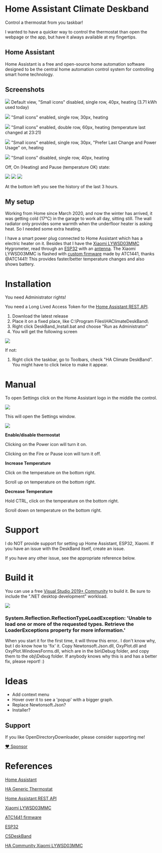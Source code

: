 # Home Assistant Climate Deskband

Control a thermostat from you taskbar!

I wanted to have a quicker way to control the thermostat than open the webpage or the app, but have it always available at my fingertips.

## Home Assistant

Home Assistant is a free and open-source home automation software designed to be the central home automation control system for controlling smart home technology.

## Screenshots

![](https://user-images.githubusercontent.com/5886900/103490238-beac2100-4e1a-11eb-8e70-4fa4021974b4.png) Default view, "Small icons" disabled, single row, 40px, heating (3.71 kWh used today)

![](https://user-images.githubusercontent.com/5886900/103490258-e56a5780-4e1a-11eb-92ba-4f69433d66c1.png) "Small icons" enabled, single row, 30px, heating

![](https://user-images.githubusercontent.com/5886900/103490277-0f237e80-4e1b-11eb-9537-73338f10af36.png) "Small icons" enabled, double row, 60px, heating (temperature last changed at 23:21)

![](https://user-images.githubusercontent.com/5886900/103490312-5578dd80-4e1b-11eb-857b-927bc6a12c3d.png) "Small icons" enabled, single row, 30px, "Prefer Last Change and Power Usage" on, heating

![](https://user-images.githubusercontent.com/5886900/103490358-92dd6b00-4e1b-11eb-8d3a-87478a4613c6.png) "Small icons" disabled, single row, 40px, heating


Off, On (Heating) and Pause (temperature OK) state:

![](https://user-images.githubusercontent.com/5886900/103456043-b35dd600-4cf2-11eb-814c-949253dd4bb3.png)
![](https://user-images.githubusercontent.com/5886900/103456050-c53f7900-4cf2-11eb-90a5-3d287ee338e4.png)
![](https://user-images.githubusercontent.com/5886900/103456056-d8524900-4cf2-11eb-9df0-8a4c9cbb8485.png)

At the bottom left you see the history of the last 3 hours.

## My setup

Working from Home since March 2020, and now the winter has arrived, it was getting cold (17°C) in the garage to work all day, sitting still. The wall radiator only provides some warmth when the underfloor heater is asking heat. So I needed some extra heating.

I have a smart power plug connected to Home Assistant which has a electric heater on it. Besides that I have the [Xiaomi LYWSD03MMC](https://a.aliexpress.com/_BSEyaG) Hygrometer, read through an [ESP32](https://a.aliexpress.com/_B1IE4Y) with an [antenna](https://a.aliexpress.com/_B1fp7a). The Xiaomi LYWSD03MMC is flashed with [custom firmware](https://github.com/atc1441/ATC_MiThermometer) made by ATC1441, thanks @ATC1441! This provides faster/better temperature changes and also shows battery.

# Installation

You need Administrator rights!

You need a Long Lived Access Token for the [Home Assistant REST API](https://developers.home-assistant.io/docs/api/rest/).

1.  Download the latest release
2.  Place it on a fixed place, like C:\\Program Files\\HAClimateDeskBand\\
3.  Right click DeskBand\_Install.bat and choose "Run as Administrator"
4.  You will get the following screen

![](https://user-images.githubusercontent.com/5886900/103490074-9243d500-4e19-11eb-9523-7ae4cf649721.png)

If not:

1.  Right click the taskbar, go to Toolbars, check "HA Climate DeskBand". You might have to click twice to make it appear.

# Manual

To open Settings click on the Home Assistant logo in the middle the control.

![](https://user-images.githubusercontent.com/5886900/103488786-ff526d00-4e0f-11eb-920c-fde3bbd99318.png)

This will open the Settings window.

![](https://user-images.githubusercontent.com/5886900/103456844-4e0de300-4cfa-11eb-85a8-b78b0b07ee31.png)

**Enable/disable thermostat**

Clicking on the Power icon will turn it on.

Clicking on the Fire or Pause icon will turn it off.

**Increase Temperature**

Click on the temperature on the bottom right.

Scroll up on temperature on the bottom right.

**Decrease Temperature**

Hold CTRL, click on the temperature on the bottom right.

Scroll down on temperature on the bottom right.

# Support

I do NOT provide support for setting up Home Assistant, ESP32, Xiaomi. If you have an issue with the DeskBand itself, create an issue.

If you have any other issue, see the appropriate reference below.

# Build it

You can use a free [Visual Studio 2019+ Community](https://visualstudio.microsoft.com/vs/community/) to build it. Be sure to include the ".NET desktop development" workload.

![](https://user-images.githubusercontent.com/5886900/103488252-4ee26a00-4e0b-11eb-88ca-10d720578148.png)

### System.Reflection.ReflectionTypeLoadException: 'Unable to load one or more of the requested types. Retrieve the LoaderExceptions property for more information.'

When you start it for the first time, it will throw this error.. I don't know why, but I do know how to 'fix' it. Copy Newtonsoft.Json.dll, OxyPlot.dll and OxyPlot.WindowsForms.dll, which are in the bin\\Debug folder, and copy them to the obj\\Debug folder. If anybody knows why this is and has a better fix, please report! :)

# Ideas

*   Add context menu
*   Hover over it to see a 'popup' with a bigger graph.
*   Replace Newtonsoft.Json?
*   Installer?

## Support

If you like OpenDirectoryDownloader, please consider supporting me!

[:heart: Sponsor](https://github.com/sponsors/KoalaBear84)

# References

[Home Assistant](https://www.home-assistant.io/)

[HA Generic Thermostat](https://www.home-assistant.io/integrations/generic_thermostat/)

[Home Assistant REST API](https://developers.home-assistant.io/docs/api/rest/)

[Xiaomi LYWSD03MMC](https://a.aliexpress.com/_BSEyaG)

[ATC1441 firmware](https://github.com/atc1441/ATC_MiThermometer)

[ESP32](https://a.aliexpress.com/_B1IE4Y)

[CSDeskBand](https://github.com/dsafa/CSDeskBand)

[HA Community Xiaomi LYWSD03MMC](https://community.home-assistant.io/search?q=Xiaomi%20LYWSD03MMC)
